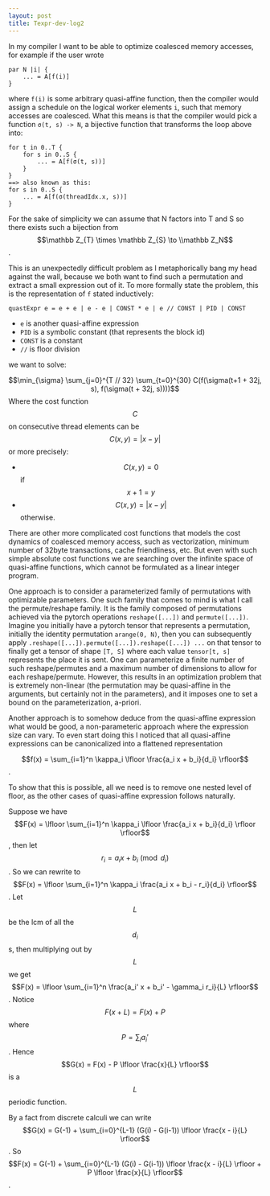 ```yaml
---
layout: post
title: Texpr-dev-log2
---
```


In my compiler I want to be able to optimize coalesced memory accesses, for example if the user wrote 

```
par N |i| {
    ... = A[f(i)]
}
```
where `f(i)` is some arbitrary quasi-affine function, then the compiler would assign a schedule on the logical worker elements `i`, such that memory accesses are coalesced. 
What this means is that the compiler would pick a function `σ(t, s) -> N`, a bijective function that transforms the loop above into:
```
for t in 0..T {
    for s in 0..S {
        ... = A[f(σ(t, s))]
    }
}
==> also known as this:
for s in 0..S {
    ... = A[f(σ(threadIdx.x, s))]
}
```
For the sake of simplicity we can assume that N factors into T and S so there exists such a bijection from $$\mathbb Z_{T} \times \mathbb Z_{S} \to \\mathbb Z_N$$.

This is an unexpectedly difficult problem as I metaphorically bang my head against the wall, because we both want to find such a permutation and extract a small expression out of it. To more formally state the problem, this is the representation of `f` stated inductively:

```
quastExpr e = e + e | e - e | CONST * e | e // CONST | PID | CONST 
```
- `e` is another quasi-affine expression
- `PID` is a symbolic constant (that represents the block id)
- `CONST` is a constant
- `//` is floor division

we want to solve: 

$$\min_{\sigma} \sum_{j=0}^{T // 32} \sum_{t=0}^{30} C(f(\sigma(t+1 + 32j, s), f(\sigma(t + 32j, s))))$$
Where the cost function $$C$$ on consecutive thread elements can be $$C(x, y) = |x - y|$$ or more precisely:
- $$C(x, y) = 0$$ if $$x + 1 = y$$
- $$C(x, y) = |x - y|$$ otherwise.

There are other more complicated cost functions that models the cost dynamics of coalesced memory access, such as vectorization, minimum number of 32byte transactions, cache friendliness, etc. But even with such simple absolute cost functions we are searching over the infinite space of quasi-affine functions, which cannot be formulated as a linear integer program.

One approach is to consider a parameterized family of permutations with optimizable parameters. One such family that comes to mind is what I call the permute/reshape family. It is the family composed of permutations achieved via the pytorch operations `reshape([...])` and `permute([...])`. Imagine you initially have a pytorch tensor that represents a permutation, initially the identity permutation `arange(0, N)`, then you can subsequently apply `.reshape([...]).permute([...]).reshape([...]) ...` on that tensor to finally get a tensor of shape `[T, S]` where each value `tensor[t, s]` represents the place it is sent. One can parameterize a finite number of such reshape/permutes and a maximum number of dimensions to allow for each reshape/permute. However, this results in an optimization problem that is extremely non-linear (the permutation may be quasi-affine in the arguments, but certainly not in the parameters), and it imposes one to set a bound on the parameterization, a-priori.

Another approach is to somehow deduce from the quasi-affine expression what would be good, a non-parameteric approach where the expression size can vary. To even start doing this I noticed that all quasi-affine expressions can be canonicalized into a flattened representation 

$$f(x) = \sum_{i=1}^n \kappa_i \lfloor \frac{a_i x + b_i}{d_i} \rfloor$$. 

To show that this is possible, all we need is to remove one nested level of floor, as the other cases of quasi-affine expression follows naturally.

Suppose we have $$F(x) = \lfloor \sum_{i=1}^n \kappa_i \lfloor \frac{a_i x + b_i}{d_i} \rfloor \rfloor$$, then let $$r_i = a_i x + b_i \pmod {d_i}$$. So we can rewrite to
$$F(x) = \lfloor \sum_{i=1}^n \kappa_i \frac{a_i x + b_i - r_i}{d_i} \rfloor$$. Let $$L$$ be the lcm of all the $$d_i$$s, then multiplying out by $$L$$ we get 
$$F(x) = \lfloor \sum_{i=1}^n \frac{a_i' x + b_i' - \gamma_i r_i}{L} \rfloor$$. Notice $$F(x + L) = F(x) + P$$ where $$P = \sum_i a_i'$$. Hence $$G(x) = F(x) - P \lfloor \frac{x}{L} \rfloor$$ is a $$L$$ periodic function.

By a fact from discrete calculi we can write $$G(x) = G(-1) + \sum_{i=0}^{L-1} (G(i) - G(i-1)) \lfloor \frac{x - i}{L} \rfloor$$. So $$F(x) = G(-1) + \sum_{i=0}^{L-1} (G(i) - G(i-1)) \lfloor \frac{x - i}{L} \rfloor + P \lfloor \frac{x}{L} \rfloor$$. 

